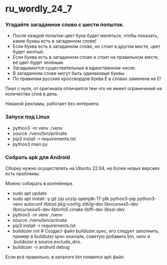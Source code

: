 # ru_wordly_24_7

### Угадайте загаданное слово с шести попыток.

- После каждой попытки цвет букв будет меняться, чтобы показать, какие буквы есть в загаданном слове!
- Если буква есть в загаданном слове, но стоит в другом месте, цвет будет желтый.
- Если буква есть в загаданном слове и стоит на правильном месте, её цвет будет зелёным.
- Загадываются существительные в единственном числе.
- В загаданном слове могут быть одинаковые буквы.
- По правилам русских кроссвордов буква Ё в словах заменена на E!

Пиал с нуля, от оригинала отличается тем что не имеет ограничений на количество слов в день.

Никакой рекламы, работает без интернета.

### Запуск под Linux

- python3 -m venv ./venv
- source ./venv/bin/activate
- pip3 install -r requirements.txt
- python3 main.py

### Собрать apk для Android

Сборку нужно осуществлять на Ubuntu 22.04, на более новых версиях есть проблемы.

Можно собирать в контейнере.

- sudo apt update
- sudo apt install -y git zip unzip openjdk-17-jdk python3-pip python3-venv autoconf libtool pkg-config zlib1g-dev libncurses5-dev libncursesw5-dev libtinfo5 cmake libffi-dev libssl-dev
- python3 -m venv ./venv
- source ./venv/bin/activate
- pip3 install -r requirements.txt
- buildozer init # Создаст файл buildozer.spec, его следует заполнить, пример в buildozer.spec.example, советую добавить bin, venv и .buildozer в source.exclude_dirs.
- buildozer -v android debug

Если всё правильно, в каталоге bin появится apk файл.
